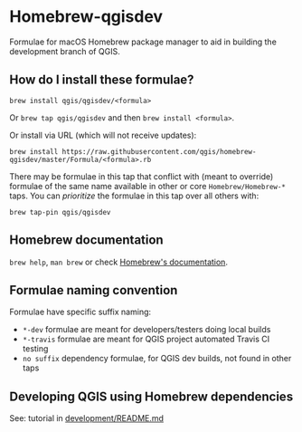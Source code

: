 # Homebrew-qgisdev

Formulae for macOS Homebrew package manager to aid in building the development branch of QGIS.

## How do I install these formulae?
`brew install qgis/qgisdev/<formula>`

Or `brew tap qgis/qgisdev` and then `brew install <formula>`.

Or install via URL (which will not receive updates):

```
brew install https://raw.githubusercontent.com/qgis/homebrew-qgisdev/master/Formula/<formula>.rb
```

There may be formulae in this tap that conflict with (meant to override) formulae of the same name available in other or core `Homebrew/Homebrew-*` taps. You can *prioritize* the formulae in this tap over all others with:
```
brew tap-pin qgis/qgisdev
```

## Homebrew documentation
`brew help`, `man brew` or check [Homebrew's documentation](https://github.com/Homebrew/brew/tree/master/docs#readme).

## Formulae naming convention

Formulae have specific suffix naming:

* `*-dev` formulae are meant for developers/testers doing local builds
* `*-travis` formulae are meant for QGIS project automated Travis CI testing
* `no suffix` dependency formulae, for QGIS dev builds, not found in other taps

## Developing QGIS using Homebrew dependencies

See: tutorial in [development/README.md](development/README.md)
